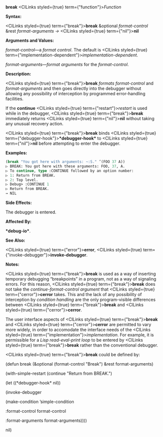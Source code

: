 **break** <ClLinks styled={true} term={"function"}><i>Function</i></ClLinks> 



**Syntax:** 



<ClLinks styled={true} term={"break"}><b>break</b></ClLinks> &amp;optional *format-control* &amp;rest *format-arguments →* <ClLinks styled={true} term={"nil"}><b>nil</b></ClLinks> 



**Arguments and Values:** 



*format-control*—a *format control*. The default is <ClLinks styled={true} term={"implementation-dependent"}><i>implementation-dependent</i></ClLinks>. 



*format-arguments*—*format arguments* for the *format-control*. 



**Description:** 



<ClLinks styled={true} term={"break"}><b>break</b></ClLinks> *formats format-control* and *format-arguments* and then goes directly into the debugger without allowing any possibility of interception by programmed error-handling facilities. 



If the **continue** <ClLinks styled={true} term={"restart"}><i>restart</i></ClLinks> is used while in the debugger, <ClLinks styled={true} term={"break"}><b>break</b></ClLinks> immediately returns <ClLinks styled={true} term={"nil"}><b>nil</b></ClLinks> without taking any unusual recovery action. 



<ClLinks styled={true} term={"break"}><b>break</b></ClLinks> binds <ClLinks styled={true} term={"debugger-hook"}><b>\*debugger-hook\*</b></ClLinks> to <ClLinks styled={true} term={"nil"}><b>nil</b></ClLinks> before attempting to enter the debugger. 



**Examples:**
```lisp
(break "You got here with arguments: ~:S." ’(FOO 37 A)) 
▷ BREAK: You got here with these arguments: FOO, 37, A. 
▷ To continue, type :CONTINUE followed by an option number: 
▷ 1: Return from BREAK. 
▷ 2: Top level. 
▷ Debug> :CONTINUE 1 
▷ Return from BREAK. 
→ NIL 
```
**Side Effects:** 



The debugger is entered. 



**Affected By:** 



**\*debug-io\***. 



**See Also:** 



<ClLinks styled={true} term={"error"}><b>error</b></ClLinks>, <ClLinks styled={true} term={"invoke-debugger"}><b>invoke-debugger</b></ClLinks>. 



**Notes:** 



<ClLinks styled={true} term={"break"}><b>break</b></ClLinks> is used as a way of inserting temporary debugging “breakpoints” in a program, not as a way of signaling errors. For this reason, <ClLinks styled={true} term={"break"}><b>break</b></ClLinks> does not take the *continue-format-control argument* that <ClLinks styled={true} term={"cerror"}><b>cerror</b></ClLinks> takes. This and the lack of any possibility of interception by *condition handling* are the only program-visible differences between <ClLinks styled={true} term={"break"}><b>break</b></ClLinks> and <ClLinks styled={true} term={"cerror"}><b>cerror</b></ClLinks>. 







 



 



The user interface aspects of <ClLinks styled={true} term={"break"}><b>break</b></ClLinks> and <ClLinks styled={true} term={"cerror"}><b>cerror</b></ClLinks> are permitted to vary more widely, in order to accomodate the interface needs of the <ClLinks styled={true} term={"implementation"}><i>implementation</i></ClLinks>. For example, it is permissible for a *Lisp read-eval-print loop* to be entered by <ClLinks styled={true} term={"break"}><b>break</b></ClLinks> rather than the conventional debugger. 



<ClLinks styled={true} term={"break"}><b>break</b></ClLinks> could be defined by: 



(defun break (&amp;optional (format-control "Break") &amp;rest format-arguments) 



(with-simple-restart (continue "Return from BREAK.") 



(let ((\*debugger-hook\* nil)) 



(invoke-debugger 



(make-condition ’simple-condition 



:format-control format-control 



:format-arguments format-arguments)))) 



nil) 



